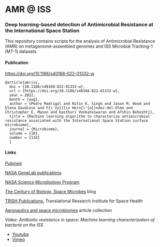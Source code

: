# AMR @ ISS

### Deep learning-based detection of Antimicrobial Resistance at the International Space Station

This repository contains scripts for the analysis of Antimicrobial Resistance (AMR) on metagenome-assembled genomes and ISS Microbial Tracking-1 (MT-1) datasets.

<!--
#### Preprint
https://doi.org/10.1101/2022.02.07.479455

- listed in the publications of [NASA Science Microbiology Program](https://science.nasa.gov/biological-physical/programs/space-biology/microbiology/publications)

- comment at The Century of Biology, [Space Microbes](https://centuryofbio.substack.com/p/space-microbes)  by Elliot Hershberg.
-->

#### Publication
https://doi.org/10.1186/s40168-022-01332-w

```
@article{amriss,	
  doi = {10.1186/s40168-022-01332-w},	
  url = {https://doi.org/10.1186/s40168-022-01332-w},	
  year = 2022,	
  month = {aug},		
  author = {Pedro Madrigal and Nitin K. Singh and Jason M. Wood and Elena Gaudioso and F{\'{e}}lix Hern{\'{a}}ndez-del-Olmo and Christopher E. Mason and Kasthuri Venkateswaran and Afshin Beheshti},	
  title = {Machine learning algorithm to characterize antimicrobial resistance associated with the International Space Station surface microbiome},	
  journal = {Microbiome},
  volume = {10},	
  number = {134}
  }
```

#### Links

[Pubmed](https://pubmed.ncbi.nlm.nih.gov/35999570/)

[NASA GeneLab publications](https://genelab.nasa.gov/publications)

[NASA Science Microbiology Program](https://science.nasa.gov/biological-physical/programs/space-biology/microbiology/publications)

[The Century of Biology, Space Microbes](https://centuryofbio.substack.com/p/space-microbes) blog

[TRISH Publications](https://www.bcm.edu/academic-centers/space-medicine/translational-research-institute/research/publications), Translational Research Institute for Space Health

[Aeronautics and space microbiomes](https://www.biomedcentral.com/collections/aerospacemicro) article collection

Video: _Antibiotic resistance in space: Machine learning characterization of bacteria on the ISS_
- [Youtube](https://www.youtube.com/watch?v=AqgVQ9NkyO8)
- [Vimeo](https://vimeo.com/741181886)
